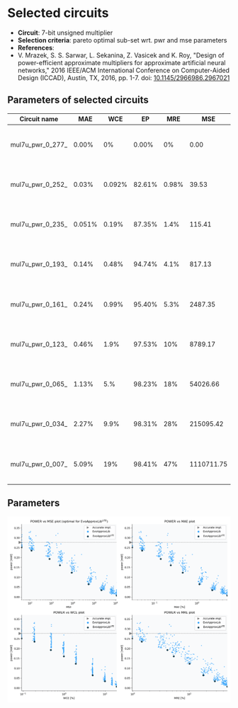
Selected circuits
===================
 - **Circuit**: 7-bit unsigned multiplier
 - **Selection criteria**: pareto optimal sub-set wrt. pwr and mse parameters
 - **References**: 
  - V. Mrazek, S. S. Sarwar, L. Sekanina, Z. Vasicek and K. Roy, "Design of power-efficient approximate multipliers for approximate artificial neural networks," 2016 IEEE/ACM International Conference on Computer-Aided Design (ICCAD), Austin, TX, 2016, pp. 1-7. doi: [10.1145/2966986.2967021](https://dx.doi.org/10.1145/2966986.2967021)


Parameters of selected circuits
----------------------------

| Circuit name | MAE | WCE | EP | MRE | MSE | Download |
| --- |  --- | --- | --- | --- | --- | --- | 
| mul7u_pwr_0_277_ | 0.00% | 0% | 0.00% | 0% | 0.00 |  [[Verilog generic](mul7u_pwr_0_277__gen.v)] [[Verilog PDK45](mul7u_pwr_0_277__pdk45.v)]  [[C](mul7u_pwr_0_277_.c)] |
| mul7u_pwr_0_252_ | 0.03% | 0.092% | 82.61% | 0.98% | 39.53 |  [[Verilog generic](mul7u_pwr_0_252__gen.v)] [[Verilog PDK45](mul7u_pwr_0_252__pdk45.v)]  [[C](mul7u_pwr_0_252_.c)] |
| mul7u_pwr_0_235_ | 0.051% | 0.19% | 87.35% | 1.4% | 115.41 |  [[Verilog generic](mul7u_pwr_0_235__gen.v)] [[Verilog PDK45](mul7u_pwr_0_235__pdk45.v)]  [[C](mul7u_pwr_0_235_.c)] |
| mul7u_pwr_0_193_ | 0.14% | 0.48% | 94.74% | 4.1% | 817.13 |  [[Verilog generic](mul7u_pwr_0_193__gen.v)] [[Verilog PDK45](mul7u_pwr_0_193__pdk45.v)]  [[C](mul7u_pwr_0_193_.c)] |
| mul7u_pwr_0_161_ | 0.24% | 0.99% | 95.40% | 5.3% | 2487.35 |  [[Verilog generic](mul7u_pwr_0_161__gen.v)] [[Verilog PDK45](mul7u_pwr_0_161__pdk45.v)]  [[C](mul7u_pwr_0_161_.c)] |
| mul7u_pwr_0_123_ | 0.46% | 1.9% | 97.53% | 10% | 8789.17 |  [[Verilog generic](mul7u_pwr_0_123__gen.v)] [[Verilog PDK45](mul7u_pwr_0_123__pdk45.v)]  [[C](mul7u_pwr_0_123_.c)] |
| mul7u_pwr_0_065_ | 1.13% | 5.% | 98.23% | 18% | 54026.66 |  [[Verilog generic](mul7u_pwr_0_065__gen.v)] [[Verilog PDK45](mul7u_pwr_0_065__pdk45.v)]  [[C](mul7u_pwr_0_065_.c)] |
| mul7u_pwr_0_034_ | 2.27% | 9.9% | 98.31% | 28% | 215095.42 |  [[Verilog generic](mul7u_pwr_0_034__gen.v)] [[Verilog PDK45](mul7u_pwr_0_034__pdk45.v)]  [[C](mul7u_pwr_0_034_.c)] |
| mul7u_pwr_0_007_ | 5.09% | 19% | 98.41% | 47% | 1110711.75 |  [[Verilog generic](mul7u_pwr_0_007__gen.v)] [[Verilog PDK45](mul7u_pwr_0_007__pdk45.v)]  [[C](mul7u_pwr_0_007_.c)] |
    
Parameters
--------------
![Parameters figure](fig.png)
             